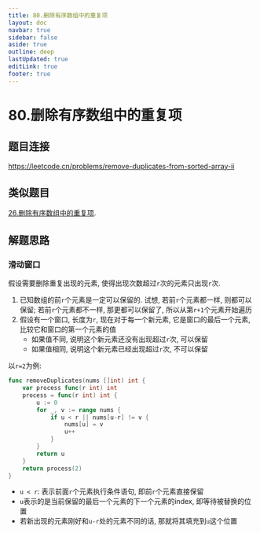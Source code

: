 ```yaml
---
title: 80.删除有序数组中的重复项
layout: doc
navbar: true
sidebar: false
aside: true
outline: deep
lastUpdated: true
editLink: true
footer: true
---
```


# 80.删除有序数组中的重复项

## 题目连接

https://leetcode.cn/problems/remove-duplicates-from-sorted-array-ii

## 类似题目

[26.删除有序数组中的重复项](/leetcode/26).

## 解题思路

### 滑动窗口

假设需要删除重复出现的元素, 使得出现次数超过`r`次的元素只出现`r`次.

1. 已知数组的前`r`个元素是一定可以保留的. 试想, 若前`r`个元素都一样, 则都可以保留; 若前`r`个元素都不一样, 那更都可以保留了, 所以从第`r+1`个元素开始遍历
2. 假设有一个窗口, 长度为`r`, 现在对于每一个新元素, 它是窗口的最后一个元素, 比较它和窗口的第一个元素的值
    - 如果值不同, 说明这个新元素还没有出现超过`r`次, 可以保留
    - 如果值相同, 说明这个新元素已经出现超过`r`次, 不可以保留

以`r=2`为例:

```go
func removeDuplicates(nums []int) int {
	var process func(r int) int
	process = func(r int) int {
		u := 0
		for _, v := range nums {
			if u < r || nums[u-r] != v {
				nums[u] = v
				u++
			}
		}
		return u
	}
	return process(2)
}
```

- `u < r`: 表示前面`r`个元素执行条件语句, 即前`r`个元素直接保留
- `u`表示的是当前保留的最后一个元素的下一个元素的index, 即等待被替换的位置
- 若新出现的元素刚好和`u-r`处的元素不同的话, 那就将其填充到`u`这个位置

